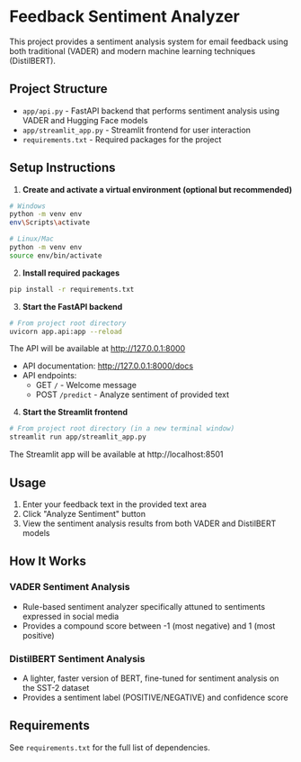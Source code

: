 # Feedback Sentiment Analyzer

This project provides a sentiment analysis system for email feedback using both traditional (VADER) and modern machine learning techniques (DistilBERT).

## Project Structure

- `app/api.py` - FastAPI backend that performs sentiment analysis using VADER and Hugging Face models
- `app/streamlit_app.py` - Streamlit frontend for user interaction
- `requirements.txt` - Required packages for the project

## Setup Instructions

1. **Create and activate a virtual environment (optional but recommended)**

```bash
# Windows
python -m venv env
env\Scripts\activate

# Linux/Mac
python -m venv env
source env/bin/activate
```

2. **Install required packages**

```bash
pip install -r requirements.txt
```

3. **Start the FastAPI backend**

```bash
# From project root directory
uvicorn app.api:app --reload
```

The API will be available at http://127.0.0.1:8000

- API documentation: http://127.0.0.1:8000/docs
- API endpoints:
  - GET `/` - Welcome message
  - POST `/predict` - Analyze sentiment of provided text

4. **Start the Streamlit frontend**

```bash
# From project root directory (in a new terminal window)
streamlit run app/streamlit_app.py
```

The Streamlit app will be available at http://localhost:8501

## Usage

1. Enter your feedback text in the provided text area
2. Click "Analyze Sentiment" button
3. View the sentiment analysis results from both VADER and DistilBERT models

## How It Works

### VADER Sentiment Analysis
- Rule-based sentiment analyzer specifically attuned to sentiments expressed in social media
- Provides a compound score between -1 (most negative) and 1 (most positive)

### DistilBERT Sentiment Analysis
- A lighter, faster version of BERT, fine-tuned for sentiment analysis on the SST-2 dataset
- Provides a sentiment label (POSITIVE/NEGATIVE) and confidence score

## Requirements

See `requirements.txt` for the full list of dependencies.
